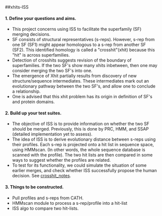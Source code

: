 ##xhits-ISS

#### 1. Define your questions and aims.
* This project concerns using ISS to facilitate the superfamily (SF) merging decisions.
* SF consists of structural representatives (s-reps). However, s-rep from one SF (SF1) might appear homologous to a s-rep from another SF (SF2). This identified homology is called a "crosshit"(xhit) because this "hit" is across superfamilies.
* Detection of crosshits suggests revision of the boundary of superfamilies. If the two SF's show many xhits inbetween, then one may consider merging the two SF's into one.
* The emergence of Xhit partially results from discovery of new structure/sequence intermediates. These intermediates mark out an evolutionary pathway between the two SF's, and allow one to conclude a relationship.  
* One is advised that this xhit problem has its origin in definition of SF's and protein domains. 
#### 2. Build up your test suites.
* The objective of ISS is to provide information on whether the two SF should be merged. Previously, this is done by PRC, HMM, and SSAP (detailed implementation yet to assess). 
* The idea of ISS is to derive evolutionary distance between s-reps using their profiles. Each s-rep is projected onto a hit list in sequence space, using HMMscan. (In other words, the whole sequence database is scanned with the profile). The two hit lists are then compared in some ways to suggest whether the profiles are related.
* To test for its functionality, we could simulate the situation of some earlier merges, and check whether ISS successfully propose the human decision. See [crosshit_notes](http://trac.cathdb.info/projects/cath/wiki/CrossHitsV410Notes#no1).

#### 3. Things to be constructed.
* Pull profiles and s-reps from CATH.
* HMMscan module to process a s-rep/profile into a hit-list
* ISS algo to compare two hit-lists.